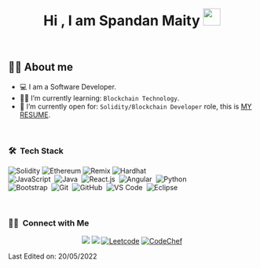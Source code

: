 <h1 align="center">Hi , I am Spandan Maity <img src="https://media.giphy.com/media/hvRJCLFzcasrR4ia7z/giphy.gif" width="35"></h1>

<br>



## :sassy_man:  About me
- :computer: I am a Software Developer.
- :student: I’m currently learning: `Blockchain Technology`.
- :thinking: I’m currently open for: `Solidity/Blockchain Developer` role, this is [MY RESUME](https://drive.google.com/file/d/1LBaA_iODxfgMOFIinsifZqYS3fWT2mUg/view?usp=sharing).

<br>

### 🛠 &nbsp;Tech Stack

![Solidity](https://img.shields.io/badge/-Solidity-05122A?style=flat&logo=solidity&logoColor=2C2255)
![Ethereum](https://img.shields.io/badge/-Ethereum-05122A?style=flat&logo=ethereum&logoColor=2C2255)
![Remix](https://img.shields.io/badge/-Remix-05122A?style=flat&logo=remix-ide&logoColor=2C2255)
![Hardhat](https://img.shields.io/badge/-Hardhat-05122A?style=flat&logo=hardhat&logoColor=2C2255)\
![JavaScript](https://img.shields.io/badge/-JavaScript-05122A?style=flat&logo=javascript)&nbsp;
![Java](https://img.shields.io/badge/-Java-05122A?style=flat&logo=Java&logoColor=FFA518)&nbsp;
![React.js](https://img.shields.io/badge/-React-05122A?style=flat&logo=react)&nbsp;
![Angular](https://img.shields.io/badge/-Angular-05122A?style=flat&logo=node.js)&nbsp;
![Python](https://img.shields.io/badge/-Python-05122A?style=flat&logo=python)\
![Bootstrap](https://img.shields.io/badge/-Bootstrap-05122A?style=flat&logo=bootstrap&logoColor=563D7C)&nbsp;
![Git](https://img.shields.io/badge/-Git-05122A?style=flat&logo=git)&nbsp;
![GitHub](https://img.shields.io/badge/-GitHub-05122A?style=flat&logo=github)&nbsp;
![VS Code](https://img.shields.io/badge/-Visual%20Studio%20Code-05122A?style=flat&logo=visual-studio-code&logoColor=007ACC)&nbsp;
![Eclipse](https://img.shields.io/badge/-Eclipse-05122A?style=flat&logo=eclipse-ide&logoColor=2C2255)&nbsp;



<br/>

### 🤝🏻 &nbsp;Connect with Me

<p align="center">
  <a href="https://linkedin.com/in/spandan-maity-19b17a171"><img src="https://img.shields.io/badge/-Spandan%20Maity-0077B5?style=flat&logo=Linkedin&logoColor=white"/></a>
  <a href="mailto:spandanmaity58@gmail.com"><img src="https://img.shields.io/badge/-spandanmaity58@gmail.com-D14836?style=flat&logo=Gmail&logoColor=white"/></a>
  <a href="https://leetcode.com/spandanx/"><img alt = "Leetcode" src="https://img.shields.io/badge/leetcode%20-%23FFA116.svg?style=plastic&logo=leetcode&logoColor=black" /></a>
  <a href="https://www.codechef.com/users/spandanx"><img alt = "CodeChef" src="https://img.shields.io/badge/codechef-%235B4638.svg?style=plastic&logo=codechef&logoColor=white" /></a>
</p>


Last Edited on: 20/05/2022
